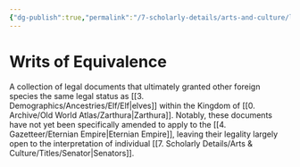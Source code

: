 ```yaml
---
{"dg-publish":true,"permalink":"/7-scholarly-details/arts-and-culture/legislation/writs-of-equivalence/","noteIcon":""}
---
```


# Writs of Equivalence 

A collection of legal documents that ultimately granted other foreign species the same legal status as [[3. Demographics/Ancestries/Elf/Elf\|elves]] within the Kingdom of [[0. Archive/Old World Atlas/Zarthura\|Zarthura]]. Notably, these documents have not yet been specifically amended to apply to the [[4. Gazetteer/Eternian Empire\|Eternian Empire]], leaving their legality largely open to the interpretation of individual [[7. Scholarly Details/Arts & Culture/Titles/Senator\|Senators]]. 